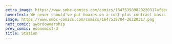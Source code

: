 ```yaml
---
extra_image: https://www.smbc-comics.com/comics/164753989820220317after.png
hovertext: We never should've put hoaxes on a cost-plus contract basis.
image: https://www.smbc-comics.com/comics/1647539784-20220317.png
next_comic: swordownership
prev_comic: economist-3
title: Station
---
```


